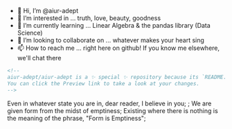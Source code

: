 - 👋 Hi, I’m @aiur-adept
- 👀 I’m interested in ... truth, love, beauty, goodness
- 🌱 I’m currently learning ... Linear Algebra & the pandas library (Data Science)
- 💞️ I’m looking to collaborate on ... whatever makes your heart sing
- 📫 How to reach me ... right here on github! If you know me elsewhere, we'll chat there

```html
<!--
aiur-adept/aiur-adept is a ✨ special ✨ repository because its `README.md` (this file) appears on your GitHub profile.
You can click the Preview link to take a look at your changes.
-->
```

Even in whatever state you are in, dear reader, I believe in you;
; We are given form from the midst of emptiness; Existing where there is nothing is the meaning of the phrase, "Form is Emptiness";
